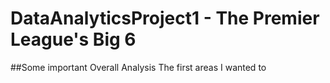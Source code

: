# DataAnalyticsProject1 - The Premier League's Big 6








##Some important Overall Analysis
The first areas I wanted to 
